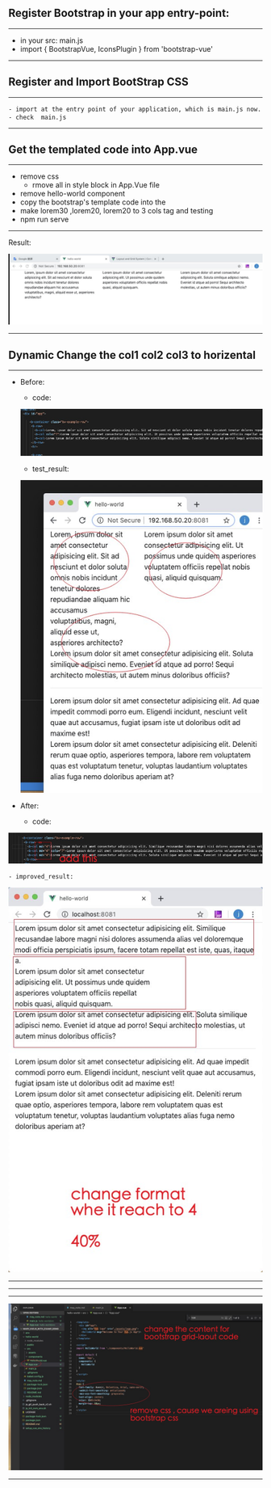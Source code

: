 
## Register Bootstrap in your app entry-point:
--- 
- in your src: main.js
- import { BootstrapVue, IconsPlugin } from 'bootstrap-vue'


---

## Register and Import BootStrap CSS

---
    - import at the entry point of your application, which is main.js now.
    - check  main.js



--- 
## Get the templated code into App.vue
---

- remove css
    - rmove all in style block in App.Vue file 
- remove hello-world component
- copy the bootstrap's template code into the <template> </template>
- make lorem30 ,lorem20, lorem20 to 3 cols tag and testing
- npm run serve

---
Result: 

![Result](img/result_01.jpg)

--- 

## Dynamic Change the col1 col2 col3 to horizental
---

- Before:
    - code:

    ![code](img/code.jpg) 
          
    - test_result:

    ![before](img/before.jpg)

- After: 
    - code:

![code](img/result_code.jpg) 

    - improved_result:
     
 ![result](img/result.jpg)


---

---



---

![like_this](img/grid_layout.jpg)

---